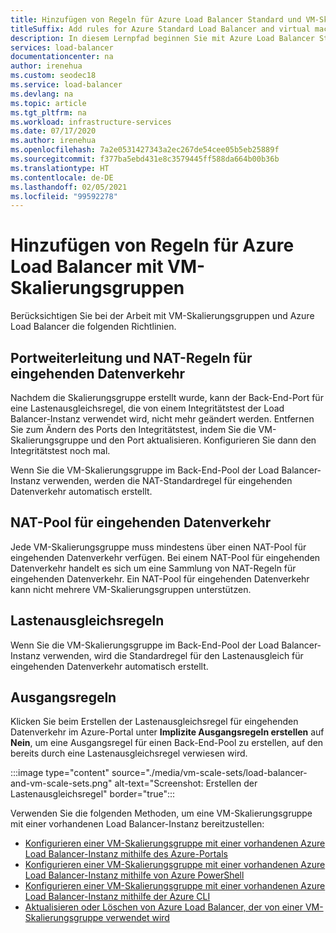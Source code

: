 ```yaml
---
title: Hinzufügen von Regeln für Azure Load Balancer Standard und VM-Skalierungsgruppen
titleSuffix: Add rules for Azure Standard Load Balancer and virtual machine scale sets
description: In diesem Lernpfad beginnen Sie mit Azure Load Balancer Standard und VM-Skalierungsgruppen.
services: load-balancer
documentationcenter: na
author: irenehua
ms.custom: seodec18
ms.service: load-balancer
ms.devlang: na
ms.topic: article
ms.tgt_pltfrm: na
ms.workload: infrastructure-services
ms.date: 07/17/2020
ms.author: irenehua
ms.openlocfilehash: 7a2e0531427343a2ec267de54cee05b5eb25889f
ms.sourcegitcommit: f377ba5ebd431e8c3579445ff588da664b00b36b
ms.translationtype: HT
ms.contentlocale: de-DE
ms.lasthandoff: 02/05/2021
ms.locfileid: "99592278"
---
```

# <a name="add-rules-for-azure-load-balancer-with-virtual-machine-scale-sets"></a>Hinzufügen von Regeln für Azure Load Balancer mit VM-Skalierungsgruppen

Berücksichtigen Sie bei der Arbeit mit VM-Skalierungsgruppen und Azure Load Balancer die folgenden Richtlinien.

## <a name="port-forwarding-and-inbound-nat-rules"></a>Portweiterleitung und NAT-Regeln für eingehenden Datenverkehr

Nachdem die Skalierungsgruppe erstellt wurde, kann der Back-End-Port für eine Lastenausgleichsregel, die von einem Integritätstest der Load Balancer-Instanz verwendet wird, nicht mehr geändert werden. Entfernen Sie zum Ändern des Ports den Integritätstest, indem Sie die VM-Skalierungsgruppe und den Port aktualisieren. Konfigurieren Sie dann den Integritätstest noch mal.

Wenn Sie die VM-Skalierungsgruppe im Back-End-Pool der Load Balancer-Instanz verwenden, werden die NAT-Standardregel für eingehenden Datenverkehr automatisch erstellt.
  
## <a name="inbound-nat-pool"></a>NAT-Pool für eingehenden Datenverkehr

Jede VM-Skalierungsgruppe muss mindestens über einen NAT-Pool für eingehenden Datenverkehr verfügen. Bei einem NAT-Pool für eingehenden Datenverkehr handelt es sich um eine Sammlung von NAT-Regeln für eingehenden Datenverkehr. Ein NAT-Pool für eingehenden Datenverkehr kann nicht mehrere VM-Skalierungsgruppen unterstützen.

## <a name="load-balancing-rules"></a>Lastenausgleichsregeln

Wenn Sie die VM-Skalierungsgruppe im Back-End-Pool der Load Balancer-Instanz verwenden, wird die Standardregel für den Lastenausgleich für eingehenden Datenverkehr automatisch erstellt.
  
## <a name="outbound-rules"></a>Ausgangsregeln

Klicken Sie beim Erstellen der Lastenausgleichsregel für eingehenden Datenverkehr im Azure-Portal unter **Implizite Ausgangsregeln erstellen** auf **Nein**, um eine Ausgangsregel für einen Back-End-Pool zu erstellen, auf den bereits durch eine Lastenausgleichsregel verwiesen wird.

  :::image type="content" source="./media/vm-scale-sets/load-balancer-and-vm-scale-sets.png" alt-text="Screenshot: Erstellen der Lastenausgleichsregel" border="true":::

Verwenden Sie die folgenden Methoden, um eine VM-Skalierungsgruppe mit einer vorhandenen Load Balancer-Instanz bereitzustellen:

* [Konfigurieren einer VM-Skalierungsgruppe mit einer vorhandenen Azure Load Balancer-Instanz mithilfe des Azure-Portals](./configure-vm-scale-set-portal.md)
* [Konfigurieren einer VM-Skalierungsgruppe mit einer vorhandenen Azure Load Balancer-Instanz mithilfe von Azure PowerShell](./configure-vm-scale-set-powershell.md)
* [Konfigurieren einer VM-Skalierungsgruppe mit einer vorhandenen Azure Load Balancer-Instanz mithilfe der Azure CLI](./configure-vm-scale-set-cli.md)
* [Aktualisieren oder Löschen von Azure Load Balancer, der von einer VM-Skalierungsgruppe verwendet wird](./update-load-balancer-with-vm-scale-set.md)
